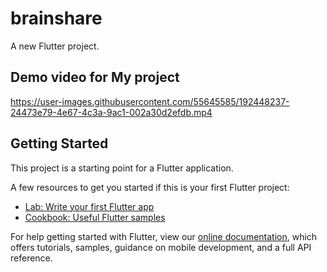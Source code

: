 # brainshare

A new Flutter project.

## Demo video for My project

https://user-images.githubusercontent.com/55645585/192448237-24473e79-4e67-4c3a-9ac1-002a30d2efdb.mp4

## Getting Started

This project is a starting point for a Flutter application.

A few resources to get you started if this is your first Flutter project:

- [Lab: Write your first Flutter app](https://flutter.dev/docs/get-started/codelab)
- [Cookbook: Useful Flutter samples](https://flutter.dev/docs/cookbook)

For help getting started with Flutter, view our
[online documentation](https://flutter.dev/docs), which offers tutorials,
samples, guidance on mobile development, and a full API reference.
